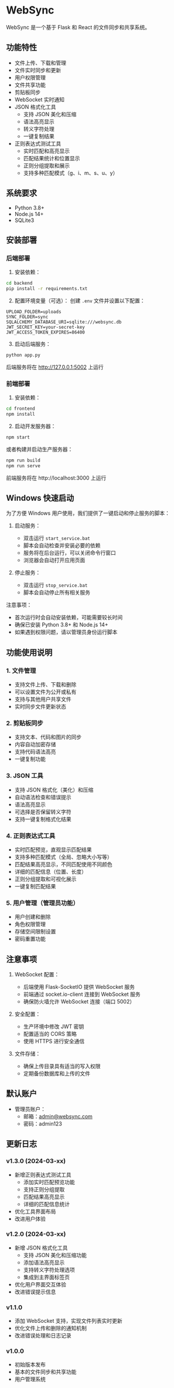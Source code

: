 # WebSync

WebSync 是一个基于 Flask 和 React 的文件同步和共享系统。

## 功能特性

- 文件上传、下载和管理
- 文件实时同步和更新
- 用户权限管理
- 文件共享功能
- 剪贴板同步
- WebSocket 实时通知
- JSON 格式化工具
  - 支持 JSON 美化和压缩
  - 语法高亮显示
  - 转义字符处理
  - 一键复制结果
- 正则表达式测试工具
  - 实时匹配和高亮显示
  - 匹配结果统计和位置显示
  - 正则分组提取和展示
  - 支持多种匹配模式（g、i、m、s、u、y）

## 系统要求

- Python 3.8+
- Node.js 14+
- SQLite3

## 安装部署

### 后端部署

1. 安装依赖：
```bash
cd backend
pip install -r requirements.txt
```

2. 配置环境变量（可选）：
创建 `.env` 文件并设置以下配置：
```plaintext
UPLOAD_FOLDER=uploads
SYNC_FOLDER=sync
SQLALCHEMY_DATABASE_URI=sqlite:///websync.db
JWT_SECRET_KEY=your-secret-key
JWT_ACCESS_TOKEN_EXPIRES=86400
```

3. 启动后端服务：
```bash
python app.py
```
后端服务将在 http://127.0.0.1:5002 上运行

### 前端部署

1. 安装依赖：
```bash
cd frontend
npm install
```

2. 启动开发服务器：
```bash
npm start
```
或者构建并启动生产服务器：
```bash
npm run build
npm run serve
```

前端服务将在 http://localhost:3000 上运行

## Windows 快速启动

为了方便 Windows 用户使用，我们提供了一键启动和停止服务的脚本：

1. 启动服务：
   - 双击运行 `start_service.bat`
   - 脚本会自动检查并安装必要的依赖
   - 服务将在后台运行，可以关闭命令行窗口
   - 浏览器会自动打开应用页面

2. 停止服务：
   - 双击运行 `stop_service.bat`
   - 脚本会自动停止所有相关服务

注意事项：
- 首次运行时会自动安装依赖，可能需要较长时间
- 确保已安装 Python 3.8+ 和 Node.js 14+
- 如果遇到权限问题，请以管理员身份运行脚本

## 功能使用说明

### 1. 文件管理
- 支持文件上传、下载和删除
- 可以设置文件为公开或私有
- 支持与其他用户共享文件
- 实时同步文件更新状态

### 2. 剪贴板同步
- 支持文本、代码和图片的同步
- 内容自动加密存储
- 支持代码语法高亮
- 一键复制功能

### 3. JSON 工具
- 支持 JSON 格式化（美化）和压缩
- 自动语法检查和错误提示
- 语法高亮显示
- 可选择是否保留转义字符
- 支持一键复制格式化结果

### 4. 正则表达式工具
- 实时匹配预览，直观显示匹配结果
- 支持多种匹配模式（全局、忽略大小写等）
- 匹配结果高亮显示，不同匹配使用不同颜色
- 详细的匹配信息（位置、长度）
- 正则分组提取和可视化展示
- 一键复制匹配结果

### 5. 用户管理（管理员功能）
- 用户创建和删除
- 角色权限管理
- 存储空间限制设置
- 密码重置功能

## 注意事项

1. WebSocket 配置：
   - 后端使用 Flask-SocketIO 提供 WebSocket 服务
   - 前端通过 socket.io-client 连接到 WebSocket 服务
   - 确保防火墙允许 WebSocket 连接（端口 5002）

2. 安全配置：
   - 生产环境中修改 JWT 密钥
   - 配置适当的 CORS 策略
   - 使用 HTTPS 进行安全通信

3. 文件存储：
   - 确保上传目录具有适当的写入权限
   - 定期备份数据库和上传的文件

## 默认账户

- 管理员账户：
  - 邮箱：admin@websync.com
  - 密码：admin123

## 更新日志

### v1.3.0 (2024-03-xx)
- 新增正则表达式测试工具
  - 添加实时匹配预览功能
  - 支持正则分组提取
  - 匹配结果高亮显示
  - 详细的匹配信息统计
- 优化工具界面布局
- 改进用户体验

### v1.2.0 (2024-03-xx)
- 新增 JSON 格式化工具
  - 支持 JSON 美化和压缩功能
  - 添加语法高亮显示
  - 支持转义字符处理选项
  - 集成到主界面标签页
- 优化用户界面交互体验
- 改进错误提示信息

### v1.1.0
- 添加 WebSocket 支持，实现文件列表实时更新
- 优化文件上传和删除的通知机制
- 改进错误处理和日志记录

### v1.0.0
- 初始版本发布
- 基本的文件同步和共享功能
- 用户管理系统
